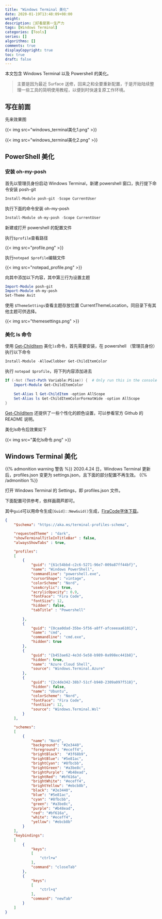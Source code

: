 ```yaml
---
title: "Windows Terminal 美化"
date: 2020-01-19T13:48:09+08:00
weight: 
description: 🎉好看是第一生产力
tags: [Windows Terminal]
categories: [Tools]
series: []
algorithms: []
comments: true
displayCopyright: true
toc: true
draft: false
---
```


本文包含 Windows Terminal 以及 Powershell 的美化。

<!--more-->

> 主要是因为最近 Surface 送修，回来之和全要重新配置，于是开始陆续整理一些工具的简明使用教程，以便到时快速复原工作环境。

## 写在前面

先来效果图

{{< img src="windows_terminal美化1.png" >}}

{{< img src="windows_terminal美化2.png" >}}

## PowerShell 美化

### 安装 oh-my-posh

首先以管理员身份启动 Windows Terminal，新建 powershell 窗口，执行提下命令安装 posh-git

```powershell
Install-Module posh-git -Scope CurrentUser
```

执行下面的命令安装 oh-my-posh

```powershell
Install-Module oh-my-posh -Scope CurrentUser
```

新建或打开 powershell 的配置文件

执行`$profile`查看路径

{{< img src="profile.png" >}}

执行`notepad $profile`编辑文件

{{< img src="notepad_profile.png" >}}

向其中添加以下内容，其中第三行为设置主题

```ps1
Import-Module posh-git
Import-Module oh-my-posh
Set-Theme Avit
```

使用 `$ThemeSettings`查看主题存放位置 CurrentThemeLocation，同目录下有其他主题可供选择。

{{< img src="themesettings.png" >}}

### 美化 ls 命令

使用 [Get-ChildItem](https://github.com/joonro/Get-ChildItemColor) 美化`ls`命令，首先需要安装，在 powershell （管理员身份）执行以下命令

```powershell
Install-Module -AllowClobber Get-ChildItemColor
```

执行 `notepad $profile`，将下列内容添加进去

```ps1
If (-Not (Test-Path Variable:PSise)) {  # Only run this in the console and not in the ISE
    Import-Module Get-ChildItemColor
    
    Set-Alias l Get-ChildItem -option AllScope
    Set-Alias ls Get-ChildItemColorFormatWide -option AllScope
}
```

[Get-ChildItem](https://github.com/joonro/Get-ChildItemColor) 还提供了一些个性化的颜色设置，可以参看官方 Github 的 README 说明。

美化ls命令后效果如下

{{< img src="美化ls命令.png" >}}

## Windows Terminal 美化

{{% admonition warning 警告 %}}
2020.4.24 日，Windows Terminal 更新后，profiles.json 变更为 settings.json，且下面的部分配置不再生效。
{{% /admonition %}}

打开 Windows Terminal 的 Settings，即 profiles.json 文件。

下面配置可供参考，依样画葫芦即可。

其中`guid`可以用命令生成`[Guid]::NewGuid()`生成，[FiraCode字体下载](https://github.com/tonsky/FiraCode/releases)。

```json
{
    "$schema": "https://aka.ms/terminal-profiles-schema",

    "requestedTheme" : "dark",
    "showTerminalTitleInTitleBar" : false,
    "alwaysShowTabs" : true,

    "profiles":
    [
        {
            "guid": "{61c54bbd-c2c6-5271-96e7-009a87ff44bf}",
            "name": "Windows PowerShell",
            "commandline": "powershell.exe",
            "cursorShape": "vintage",
            "colorScheme": "Nord",
            "useAcrylic": true,
            "acrylicOpacity": 0.9,
            "fontFace": "Fira Code",
            "fontSize": 12,
            "hidden": false,
            "tabTitle" : "Powershell"
            
        },
        {
            "guid": "{0caa0dad-35be-5f56-a8ff-afceeeaa6101}",
            "name": "cmd",
            "commandline": "cmd.exe",
            "hidden": true
        },
        {
            "guid": "{b453ae62-4e3d-5e58-b989-0a998ec441b8}",
            "hidden": true,
            "name": "Azure Cloud Shell",
            "source": "Windows.Terminal.Azure"
        },
        {
            "guid": "{2c4de342-38b7-51cf-b940-2309a097f518}",
            "hidden": false,
            "name": "Ubuntu",
            "colorScheme": "Nord",
            "fontFace": "Fira Code",
            "fontSize": 12,
            "source": "Windows.Terminal.Wsl"
        }
    ],

    "schemes": 
    [
        {
            "name": "Nord",
            "background": "#2e3440",
            "foreground": "#eceff4",
            "brightBlack":  "#3f68b9",
            "brightBlue": "#5e81ac",
            "brightCyan": "#8fbcbb",
            "brightGreen": "#a3be8c",
            "brightPurple": "#b48ead",
            "brightRed": "#bf616a",
            "brightWhite": "#eceff4",
            "brightYellow": "#ebcb8b",
            "black": "#2e3440",
            "blue": "#5e81ac",
            "cyan": "#8fbcbb",
            "green": "#a3be8c",
            "purple": "#b48ead",
            "red": "#bf616a",
            "white": "#eceff4",
            "yellow": "#ebcb8b"
        }
    ],
    "keybindings": 
    [
        {
            "keys": 
            [
                "ctrl+w"
            ],
            "command": "closeTab"
        },
        {
            "keys": 
            [
                "ctrl+q"
            ],
            "command": "newTab"
        }
    ]
}
```